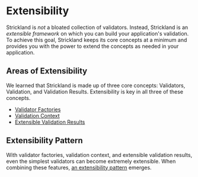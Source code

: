 # Extensibility

Strickland is *not* a bloated collection of validators. Instead, Strickland is an *extensible framework* on which you can build your application's validation. To achieve this goal, Strickland keeps its core concepts at a minimum and provides you with the power to extend the concepts as needed in your application.

## Areas of Extensibility

We learned that Strickland is made up of three core concepts: Validators, Validation, and Validation Results. Extensibility is key in all three of these concepts.

* [Validator Factories](/docs/2-Extensibility/ValidatorFactories.md)
* [Validation Context](/docs/2-Extensibility/ValidationContext.md)
* [Extensible Validation Results](/docs/2-Extensibility/ValidationResults.md)

## Extensibility Pattern

With validator factories, validation context, and extensible validation results, even the simplest validators can become extremely extensible. When combining these features, [an extensibility pattern](/docs/2-Extensibility/Pattern.md) emerges.
